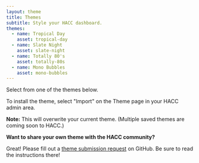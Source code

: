 ```yaml
---
layout: theme
title: Themes
subtitle: Style your HACC dashboard.
themes:
  - name: Tropical Day
    asset: tropical-day
  - name: Slate Night
    asset: slate-night
  - name: Totally 80's
    asset: totally-80s
  - name: Mono Bubbles
    asset: mono-bubbles
---
```


<p class="lead">Select from one of the themes below.</p>
<p>To install the theme, select "Import" on the Theme page in your HACC admin area.</p>
<p><b>Note:</b> This will overwrite your current theme. (Multiple saved themes are coming soon to HACC.)</p>

<div class="alert alert-info" role="alert">
    <p><b>Want to share your own theme with the HACC community?</b></p>
    <p>Great! Please fill out a <a href="https://github.com/qJake/hacc.dev/issues/new?assignees=qJake&labels=theme+addition&template=theme-addition.md&title=My+Theme+Submission" target="_blank" rel="nofollow">theme submission request</a> on GitHub. Be sure to read the instructions there!</p>
</div>